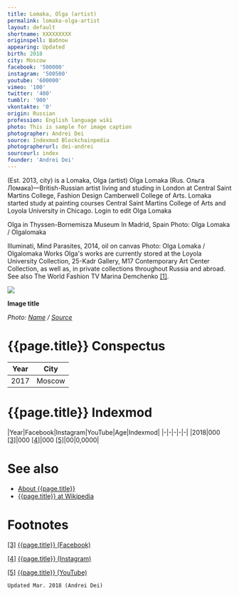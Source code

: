 ```yaml
---
title: Lomaka, Olga (artist)
permalink: lomaka-olga-artist
layout: default
shortname: XXXXXXXXX
originspell: Шаблон
appearing: Updated
birth: 2018
city: Moscow
facebook: '500000'
instagram: '500500'
youtube: '600000'
vimeo: '100'
twitter: '400'
tumblr: '900'
vkontakte: '0'
origin: Russian
profession: English language wiki
photo: This is sample for image caption
photographer: Andrei Dei
source: Indexmod Blockchainpedia
photographerurl: dei-andrei
sourceurl: index
founder: 'Andrei Dei'
---
```


(Est. 2013, city) is a Lomaka, Olga (artist)
Olga Lomaka (Rus. Ольга Ломака)—British-Russian artist living and studing in London at Central Saint Martins College, Fashion Design Camberwell College of Arts. Lomaka started study at painting courses Central Saint Martins College of Arts and Loyola University in Chicago. Login to edit Olga Lomaka




Olga in Thyssen-Bornemisza Museum In Madrid, Spain
Photo: Olga Lomaka / Olgalomaka

Illuminati, Mind Parasites, 2014, oil on canvas
Photo: Olga Lomaka / Olgalomaka
Works
Olga's works are currently stored at the Loyola University Collection, 25-Kadr Gallery, M17 Contemporary Art Center Collection, as well as, in private collections throughout Russia and abroad.
See also
The World Fashion TV
Marina Demchenko <span id="a1">[\[1\]](#f1)</span>.

![](/encyclopedia/images/image-name.jpg)

**Image title**

*Photo: [Name](index) / [Source](index)*

# {{page.title}} Conspectus

|Year|City|
|-|-|
|2017|Moscow|

# {{page.title}} Indexmod

|Year|Facebook|Instagram|YouTube|Age|Indexmod|
|-|-|-|-|-|
|2018|000 <span id="a3">[\[3\]](#f3)</span>|000 <span id="a4">[\[4\]](#f4)</span>|000 <span id="a5">[\[5\]](#f5)</span>|00|0,0000|


# See also

+ [About {{page.title}}](index)
+ [{{page.title}} at Wikipedia](index)

# Footnotes

[[3]](#a3) <span id="f3"></span> [{{page.title}} (Facebook)](index)

[[4]](#a4) <span id="f4"></span> [{{page.title}} (Instagram)](index)

[[5]](#a5) <span id="f5"></span> [{{page.title}} (YouTube)](index)

`Updated Mar. 2018 (Andrei Dei)`
